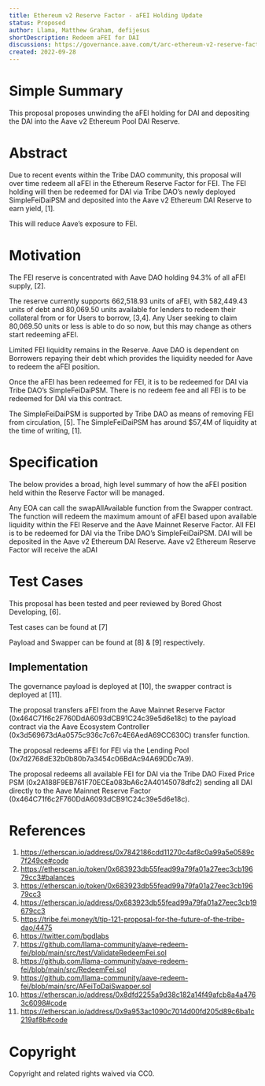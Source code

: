 ```yaml
---
title: Ethereum v2 Reserve Factor - aFEI Holding Update
status: Proposed
author: Llama, Matthew Graham, defijesus
shortDescription: Redeem aFEI for DAI
discussions: https://governance.aave.com/t/arc-ethereum-v2-reserve-factor-afei-holding-update/9401
created: 2022-09-28
---
```


# Simple Summary

This proposal proposes unwinding the aFEI holding for DAI and depositing the DAI into the Aave v2 Ethereum Pool DAI Reserve.

# Abstract

Due to recent events within the Tribe DAO community, this proposal will over time redeem all aFEI in the Ethereum Reserve Factor for FEI. The FEI holding will then be redeemed for DAI via Tribe DAO’s newly deployed SimpleFeiDaiPSM and deposited into the Aave v2 Ethereum DAI Reserve to earn yield, [1].

This will reduce Aave’s exposure to FEI. 

# Motivation

The FEI reserve is concentrated with Aave DAO holding 94.3% of all aFEI supply, [2]. 

The reserve currently supports 662,518.93 units of aFEI, with 582,449.43 units of debt and 80,069.50 units available for lenders to redeem their collateral from or for Users to borrow, [3,4]. Any User seeking to claim 80,069.50 units or less is able to do so now, but this may change as others start redeeming aFEI. 

Limited FEI liquidity remains in the Reserve. Aave DAO is dependent on Borrowers repaying their debt which provides the liquidity needed for Aave to redeem the aFEI position.

Once the aFEI has been redeemed for FEI, it is to be redeemed for DAI via Tribe DAO’s SimpleFeiDaiPSM. There is no redeem fee and all FEI is to be redeemed for DAI via this contract.

The SimpleFeiDaiPSM is supported by Tribe DAO as means of removing FEI from circulation, [5]. The SimpleFeiDaiPSM has around $57,4M of liquidity at the time of writing, [1].

# Specification

The below provides a broad, high level summary of how the aFEI position held within the Reserve Factor will be managed. 

Any EOA can call the swapAllAvailable function from the Swapper contract.
The function will redeem the maximum amount of aFEI based upon available liquidity within the FEI Reserve and the Aave Mainnet Reserve Factor.
All FEI is to be redeemed for DAI via the Tribe DAO’s SimpleFeiDaiPSM.
DAI will be deposited in the Aave v2 Ethereum DAI Reserve.
Aave v2 Ethereum Reserve Factor will receive the aDAI

# Test Cases

This proposal has been tested and peer reviewed by Bored Ghost Developing, [6].

Test cases can be found at [7]

Payload and Swapper can be found at [8] & [9] respectively.

## Implementation

The governance payload is deployed at [10], the swapper contract is deployed at [11]. 

The proposal transfers aFEI from the Aave Mainnet Reserve Factor (0x464C71f6c2F760DdA6093dCB91C24c39e5d6e18c) to the payload contract via the Aave Ecosystem Controller (0x3d569673dAa0575c936c7c67c4E6AedA69CC630C) transfer function.

The proposal redeems aFEI for FEI via the Lending Pool (0x7d2768dE32b0b80b7a3454c06BdAc94A69DDc7A9).

The proposal redeems all available FEI for DAI via the Tribe DAO Fixed Price PSM (0x2A188F9EB761F70ECEa083bA6c2A40145078dfc2) sending all DAI directly to the Aave Mainnet Reserve Factor (0x464C71f6c2F760DdA6093dCB91C24c39e5d6e18c).

# References

1. https://etherscan.io/address/0x7842186cdd11270c4af8c0a99a5e0589c7f249ce#code
2. https://etherscan.io/token/0x683923db55fead99a79fa01a27eec3cb19679cc3#balances
3. https://etherscan.io/token/0x683923db55fead99a79fa01a27eec3cb19679cc3
4. https://etherscan.io/address/0x683923db55fead99a79fa01a27eec3cb19679cc3
5. https://tribe.fei.money/t/tip-121-proposal-for-the-future-of-the-tribe-dao/4475
6. https://twitter.com/bgdlabs
7. https://github.com/llama-community/aave-redeem-fei/blob/main/src/test/ValidateRedeemFei.sol 
8. https://github.com/llama-community/aave-redeem-fei/blob/main/src/RedeemFei.sol
9. https://github.com/llama-community/aave-redeem-fei/blob/main/src/AFeiToDaiSwapper.sol
10. https://etherscan.io/address/0x8dfd2255a9d38c182a14f49afcb8a4a4763c6098#code
11. https://etherscan.io/address/0x9a953ac1090c7014d00fd205d89c6ba1c219af8b#code

# Copyright

Copyright and related rights waived via CC0.
